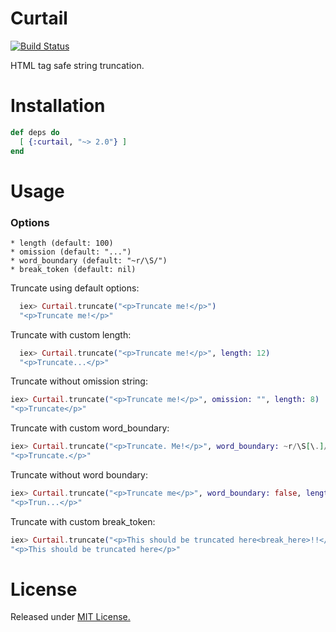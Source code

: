 Curtail
=======
[![Build Status](https://travis-ci.org/seankay/curtail.svg?branch=master)](https://travis-ci.org/seankay/curtail)

HTML tag safe string truncation.

Installation
=====

```elixir
def deps do
  [ {:curtail, "~> 2.0"} ]
end
```

Usage
======

### Options
    * length (default: 100)
    * omission (default: "...")
    * word_boundary (default: "~r/\S/")
    * break_token (default: nil)

Truncate using default options:
```elixir
  iex> Curtail.truncate("<p>Truncate me!</p>")
  "<p>Truncate me!</p>"

```
Truncate with custom length:
```elixir
  iex> Curtail.truncate("<p>Truncate me!</p>", length: 12)
  "<p>Truncate...</p>"
```

Truncate without omission string:
```elixir
iex> Curtail.truncate("<p>Truncate me!</p>", omission: "", length: 8)
"<p>Truncate</p>"
```

Truncate with custom word_boundary:
```elixir
iex> Curtail.truncate("<p>Truncate. Me!</p>", word_boundary: ~r/\S[\.]/, length: 12, omission: "")
"<p>Truncate.</p>"
```

Truncate without word boundary:
```elixir
iex> Curtail.truncate("<p>Truncate me</p>", word_boundary: false, length: 7)
"<p>Trun...</p>"
```

Truncate with custom break_token:
```elixir
iex> Curtail.truncate("<p>This should be truncated here<break_here>!!</p>", break_token: "<break_here>")
"<p>This should be truncated here</p>"
```

License
=======
Released under [MIT License.](http://opensource.org/licenses/MIT)
